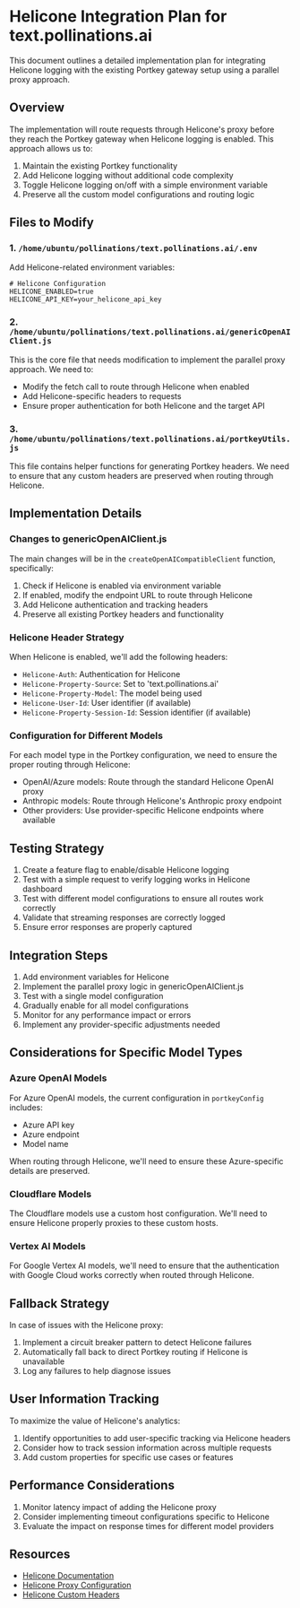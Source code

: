 # Helicone Integration Plan for text.pollinations.ai

This document outlines a detailed implementation plan for integrating Helicone logging with the existing Portkey gateway setup using a parallel proxy approach.

## Overview

The implementation will route requests through Helicone's proxy before they reach the Portkey gateway when Helicone logging is enabled. This approach allows us to:

1. Maintain the existing Portkey functionality
2. Add Helicone logging without additional code complexity
3. Toggle Helicone logging on/off with a simple environment variable
4. Preserve all the custom model configurations and routing logic

## Files to Modify

### 1. `/home/ubuntu/pollinations/text.pollinations.ai/.env`

Add Helicone-related environment variables:

```
# Helicone Configuration
HELICONE_ENABLED=true
HELICONE_API_KEY=your_helicone_api_key
```

### 2. `/home/ubuntu/pollinations/text.pollinations.ai/genericOpenAIClient.js`

This is the core file that needs modification to implement the parallel proxy approach. We need to:

- Modify the fetch call to route through Helicone when enabled
- Add Helicone-specific headers to requests
- Ensure proper authentication for both Helicone and the target API

### 3. `/home/ubuntu/pollinations/text.pollinations.ai/portkeyUtils.js`

This file contains helper functions for generating Portkey headers. We need to ensure that any custom headers are preserved when routing through Helicone.

## Implementation Details

### Changes to genericOpenAIClient.js

The main changes will be in the `createOpenAICompatibleClient` function, specifically:

1. Check if Helicone is enabled via environment variable
2. If enabled, modify the endpoint URL to route through Helicone
3. Add Helicone authentication and tracking headers
4. Preserve all existing Portkey headers and functionality

### Helicone Header Strategy

When Helicone is enabled, we'll add the following headers:

- `Helicone-Auth`: Authentication for Helicone
- `Helicone-Property-Source`: Set to 'text.pollinations.ai'
- `Helicone-Property-Model`: The model being used
- `Helicone-User-Id`: User identifier (if available)
- `Helicone-Property-Session-Id`: Session identifier (if available)

### Configuration for Different Models

For each model type in the Portkey configuration, we need to ensure the proper routing through Helicone:

- OpenAI/Azure models: Route through the standard Helicone OpenAI proxy
- Anthropic models: Route through Helicone's Anthropic proxy endpoint
- Other providers: Use provider-specific Helicone endpoints where available

## Testing Strategy

1. Create a feature flag to enable/disable Helicone logging
2. Test with a simple request to verify logging works in Helicone dashboard
3. Test with different model configurations to ensure all routes work correctly
4. Validate that streaming responses are correctly logged
5. Ensure error responses are properly captured

## Integration Steps

1. Add environment variables for Helicone
2. Implement the parallel proxy logic in genericOpenAIClient.js
3. Test with a single model configuration
4. Gradually enable for all model configurations
5. Monitor for any performance impact or errors
6. Implement any provider-specific adjustments needed

## Considerations for Specific Model Types

### Azure OpenAI Models

For Azure OpenAI models, the current configuration in `portkeyConfig` includes:

- Azure API key
- Azure endpoint
- Model name

When routing through Helicone, we'll need to ensure these Azure-specific details are preserved.

### Cloudflare Models

The Cloudflare models use a custom host configuration. We'll need to ensure Helicone properly proxies to these custom hosts.

### Vertex AI Models

For Google Vertex AI models, we'll need to ensure that the authentication with Google Cloud works correctly when routed through Helicone.

## Fallback Strategy

In case of issues with the Helicone proxy:

1. Implement a circuit breaker pattern to detect Helicone failures
2. Automatically fall back to direct Portkey routing if Helicone is unavailable
3. Log any failures to help diagnose issues

## User Information Tracking

To maximize the value of Helicone's analytics:

1. Identify opportunities to add user-specific tracking via Helicone headers
2. Consider how to track session information across multiple requests
3. Add custom properties for specific use cases or features

## Performance Considerations

1. Monitor latency impact of adding the Helicone proxy
2. Consider implementing timeout configurations specific to Helicone
3. Evaluate the impact on response times for different model providers

## Resources

- [Helicone Documentation](https://docs.helicone.ai/)
- [Helicone Proxy Configuration](https://docs.helicone.ai/getting-started/integration-method/openai-proxy)
- [Helicone Custom Headers](https://docs.helicone.ai/features/custom-properties)
